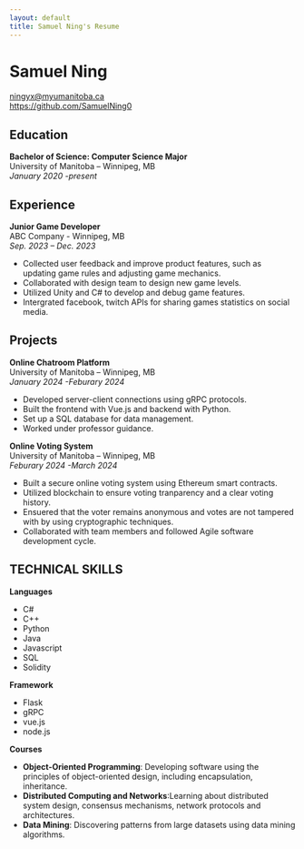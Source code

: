 ```yaml
---
layout: default
title: Samuel Ning's Resume
---
```

# Samuel Ning
ningyx@myumanitoba.ca     
https://github.com/SamuelNing0

## Education
**Bachelor of Science: Computer Science Major** <br />
University of Manitoba – Winnipeg, MB<br />
*January 2020 -present*

## Experience
**Junior Game Developer** <br />
ABC Company - Winnipeg, MB <br />
*Sep. 2023 – Dec. 2023*
- Collected user feedback and improve product features, such as updating game rules and adjusting game mechanics.
- Collaborated with design team to design new game levels.
- Utilized Unity and C# to develop and debug game features.
- Intergrated facebook, twitch APIs for sharing games statistics on social media.

## Projects
**Online Chatroom Platform**<br />
University of Manitoba – Winnipeg, MB<br />
*January 2024 -Feburary 2024*
- Developed server-client connections using gRPC protocols.
- Built the frontend with Vue.js and backend with Python.
- Set up a SQL database for data management.
- Worked under professor guidance.
  
**Online Voting System**<br />
University of Manitoba – Winnipeg, MB<br />
*Feburary 2024 -March 2024*
- Built a secure online voting system using Ethereum smart contracts.
- Utilized blockchain to ensure voting tranparency and a clear voting history.
- Ensuered that the voter remains anonymous and votes are not tampered with by using cryptographic techniques.
- Collaborated with team members and followed Agile software development cycle.

  
## TECHNICAL SKILLS

**Languages**
- C#
- C++
- Python
- Java
- Javascript
- SQL
- Solidity

**Framework**
- Flask
- gRPC
- vue.js
- node.js

**Courses**
- **Object-Oriented Programming**: Developing software using the principles of object-oriented design, including encapsulation, inheritance.
- **Distributed Computing and Networks**:Learning about distributed system design, consensus mechanisms, network protocols and architectures.
- **Data Mining**: Discovering patterns  from large datasets using data mining algorithms. 
  
